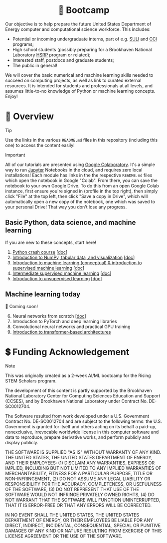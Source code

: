 <div align=center>

# 👾 Bootcamp

</div>

Our objective is to help prepare the future United States Department of Energy computer and computational science workforce. This includes:

* Potential or incoming undergraduate interns, part of e.g. [SULI](https://science.osti.gov/wdts/suli) and [CCI](https://science.osti.gov/wdts/cci) programs;
* High school students (possibly preparing for a Brookhaven National Laboratory [HSRP](https://www.bnl.gov/education/programs/program.php?q=219) program or related);
* Interested staff, postdocs and graduate students;
* The public in general!

We will cover the basic numerical and machine learning skills needed to succeed on computing projects, as well as link to curated external resources. It is intended for students and professionals at all levels, and assumes little-to-no knowledge of Python or machine learning concepts. Enjoy!

# 📕 Overview

> [!tip]
> Use the links in the various `README.md` files in this repository (including this one) to access the content easily!

> [!important]
> All of our tutorials are presented using [Google Colaboratory](https://colab.research.google.com/). It's a simple way to run [Jupyter](https://jupyter.org/) Notebooks in the cloud, and requires zero local installations! Each module has links in the the respective `README.md` files which open the notebook in Google "Colab". From there, you can save the notebook to your own Google Drive. To do this from an open Google Colab instance, first ensure you're signed in (profile in the top right), then simply click "File" at the top left, then click "Save a copy in Drive", which will automatically open a new copy of the notebook, one which was saved to your personal Drive! That way you don't lose any progress.

## Basic Python, data science, and machine learning

If you are new to these concepts, start here!

1. [Python crash course](https://github.com/matthewcarbone/Bootcamp/tree/master/Modules/01_Introduction_to_Python/README.md) [[doc](https://github.com/matthewcarbone/Bootcamp/issues/1)]
2. [Introduction to NumPy, tabular data, and visualization](https://github.com/matthewcarbone/Bootcamp/tree/master/Modules/02_Tabular_Data/README.md) [[doc](https://github.com/matthewcarbone/Bootcamp/issues/2)]
3. [Introduction to machine learning (conceptual) & introduction to supervised machine learning](https://github.com/matthewcarbone/Bootcamp/tree/master/Modules/03_Introduction_to_Machine_Learning/README.md) [[doc](https://github.com/matthewcarbone/Bootcamp/issues/3)]
4. [Intermediate supervised machine learning](https://github.com/matthewcarbone/Bootcamp/tree/master/Modules/04_Intermediate_Machine_Learning/README.md) [[doc](https://github.com/matthewcarbone/Bootcamp/issues/4)]
5. [Introduction to unsupervised learning](https://github.com/matthewcarbone/Bootcamp/tree/master/Modules/05_Introduction_to_Unsupervised_Learning/README.md) [[doc](https://github.com/matthewcarbone/Bootcamp/issues/5)]

## Machine learning today
🚀 Coming soon!

6. Neural networks from scratch [[doc](https://github.com/matthewcarbone/Bootcamp/issues/6)]
7. Introduction to PyTorch and deep learning libraries
8. Convolutional neural networks and practical GPU training
9. [Introduction to transformer-based architectures](https://github.com/matthewcarbone/Bootcamp/tree/master/Modules/09_Transformer-based_Architectures)


# 💲 Funding Acknowledgement

> [!NOTE]
> This was originally created as a 2-week AI/ML bootcamp for the Rising STEM Scholars program.

The development of this content is partly supported by the Brookhaven National Laboratory Center for Computing Sciences Education and Support (CCSES), and by Brookhaven National Laboratory under Contract No. DE-SC0012704.

The Software resulted from work developed under a U.S. Government Contract No. DE-SC0012704 and are subject to the following terms: the U.S. Government is granted for itself and others acting on its behalf a paid-up, nonexclusive, irrevocable worldwide license in this computer software and data to reproduce, prepare derivative works, and perform publicly and display publicly.

THE SOFTWARE IS SUPPLIED "AS IS" WITHOUT WARRANTY OF ANY KIND. THE UNITED STATES, THE UNITED STATES DEPARTMENT OF ENERGY, AND THEIR EMPLOYEES: (1) DISCLAIM ANY WARRANTIES, EXPRESS OR IMPLIED, INCLUDING BUT NOT LIMITED TO ANY IMPLIED WARRANTIES OF MERCHANTABILITY, FITNESS FOR A PARTICULAR PURPOSE, TITLE OR NON-INFRINGEMENT, (2) DO NOT ASSUME ANY LEGAL LIABILITY OR RESPONSIBILITY FOR THE ACCURACY, COMPLETENESS, OR USEFULNESS OF THE SOFTWARE, (3) DO NOT REPRESENT THAT USE OF THE SOFTWARE WOULD NOT INFRINGE PRIVATELY OWNED RIGHTS, (4) DO NOT WARRANT THAT THE SOFTWARE WILL FUNCTION UNINTERRUPTED, THAT IT IS ERROR-FREE OR THAT ANY ERRORS WILL BE CORRECTED.

IN NO EVENT SHALL THE UNITED STATES, THE UNITED STATES DEPARTMENT OF ENERGY, OR THEIR EMPLOYEES BE LIABLE FOR ANY DIRECT, INDIRECT, INCIDENTAL, CONSEQUENTIAL, SPECIAL OR PUNITIVE DAMAGES OF ANY KIND OR NATURE RESULTING FROM EXERCISE OF THIS LICENSE AGREEMENT OR THE USE OF THE SOFTWARE.
